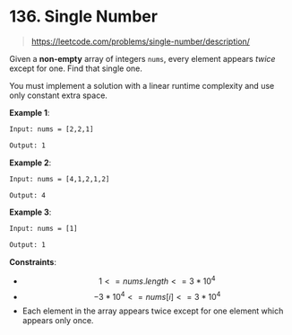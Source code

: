# 136. Single Number

> <https://leetcode.com/problems/single-number/description/>

Given a **non-empty** array of integers `nums`, every element appears *twice*
except for one. Find that single one.

You must implement a solution with a linear runtime complexity and use only
constant extra space.

**Example 1**:

```txt
Input: nums = [2,2,1]

Output: 1
```

**Example 2**:

```txt
Input: nums = [4,1,2,1,2]

Output: 4
```

**Example 3**:

```txt
Input: nums = [1]

Output: 1
```

**Constraints**:

- $$1 <= nums.length <= 3 * 10^4$$
- $$-3 * 10^4 <= nums[i] <= 3 * 10^4$$
- Each element in the array appears twice except for one element which appears
  only once.
